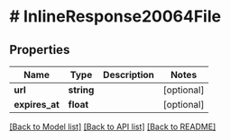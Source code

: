 # # InlineResponse20064File

## Properties

Name | Type | Description | Notes
------------ | ------------- | ------------- | -------------
**url** | **string** |  | [optional]
**expires_at** | **float** |  | [optional]

[[Back to Model list]](../../README.md#models) [[Back to API list]](../../README.md#endpoints) [[Back to README]](../../README.md)
